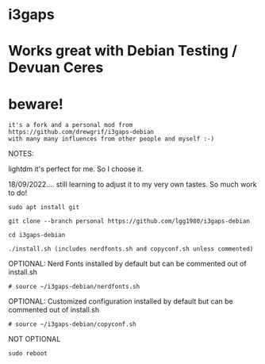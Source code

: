 # i3gaps
# Works great with Debian Testing / Devuan Ceres

# beware!

```
it's a fork and a personal mod from https://github.com/drewgrif/i3gaps-debian 
with many many influences from other people and myself :-) 
```

NOTES:

lightdm it's perfect for me. So I choose it.

18/09/2022.... still learning to adjust it to my very own tastes. So much work to do!

```
sudo apt install git

git clone --branch personal https://github.com/lgg1980/i3gaps-debian

cd i3gaps-debian

./install.sh (includes nerdfonts.sh and copyconf.sh unless commented)
```

OPTIONAL:
Nerd Fonts installed by default but can be commented out of install.sh
```
# source ~/i3gaps-debian/nerdfonts.sh
```
OPTIONAL:
Customized configuration installed by default but can be commented out of install.sh
```
# source ~/i3gaps-debian/copyconf.sh
```
NOT OPTIONAL
```
sudo reboot
```
